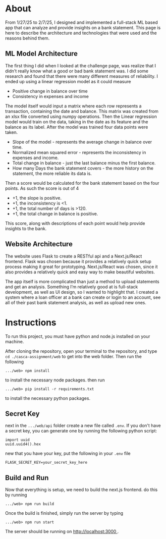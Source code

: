 # About
From 1/27/25 to 2/7/25, I designed and implemented a full-stack ML based app that can analyze and provide insights on a bank statement. This page is here to describe the architecture and technologies that were used and the reasons behind them.
## ML Model Architecture
The first thing I did when I looked at the challenge page, was realize that I didn’t really know what a good or bad bank statement was. I did some research and found that there were many different measures of reliability. I ended up using a linear regression model as it could measure
- Positive change in balance over time
- Consistency in expenses and income
  
The model itself would input a matrix where each row represents a transaction, containing the date and balance. This matrix was created from an xlsx file converted using numpy operations. Then the Linear regression model would train on the data, taking in the date as its feature and the balance as its label. After the model was trained four data points were taken.
- Slope of the model - represents the average change in balance over time.
- Normalized mean squared error - represents the inconsistency in expenses and income.
- Total change in balance - just the last balance minus the first balance.
- How many Days the bank statement covers - the more history on the statement, the more reliable its data is.

Then a score would be calculated for the bank statement based on the four points. As such the score is out of 4
- +1, the slope is positive.
- +1, the inconsistency is <1.
- +1, the total number of days is >120.
- +1, the total change in balance is positive.

This score, along with descriptions of each point would help provide insights to the bank.
## Website Architecture
The website uses Flask to create a RESTful api and a Next.js/React frontend. Flask was chosen because it provides a relatively quick setup process making it great for prototyping. Next.js/React was chosen, since it also provides a relatively quick and easy way to make beautiful websites. 

The app itself is more complicated than just a method to upload statements and get an analysis. Something I’m relatively good at is full-stack development, as well as UI design, so I wanted to highlight that. I created a system where a loan officer at a bank can create or login to an account, see all of their past bank statement analysis, as well as upload new ones. 

# Instructions

To run this project, you must have python and node.js installed on your machine.

After cloning the repository, open your terminal to the repository, and type `cd ./casca-assignment/web` to get into the web folder. Then run the following
```
.../web> npm install
```
to install the necessary node packages. then run
```
.../web> pip install -r requirements.txt
```
to install the necessary python packages.
## Secret Key 
next in the `.../web/api` folder create a new file called `.env`. If you don't have a secret key, you can generate one by running the following python script:
```
import uuid
uuid.uuid4().hex
```
new that you have your key, put the following in your `.env` file
```
FLASK_SECRET_KEY=your_secret_key_here
```
## Build and Run
Now that everything is setup, we need to build the next.js frontend. do this by running
```
.../web> npm run build
```
Once the build is finished, simply run the server by typing
```
.../web> npm run start
```
The server should be running on [http://localhost:3000
](http://localhost:3000). 
